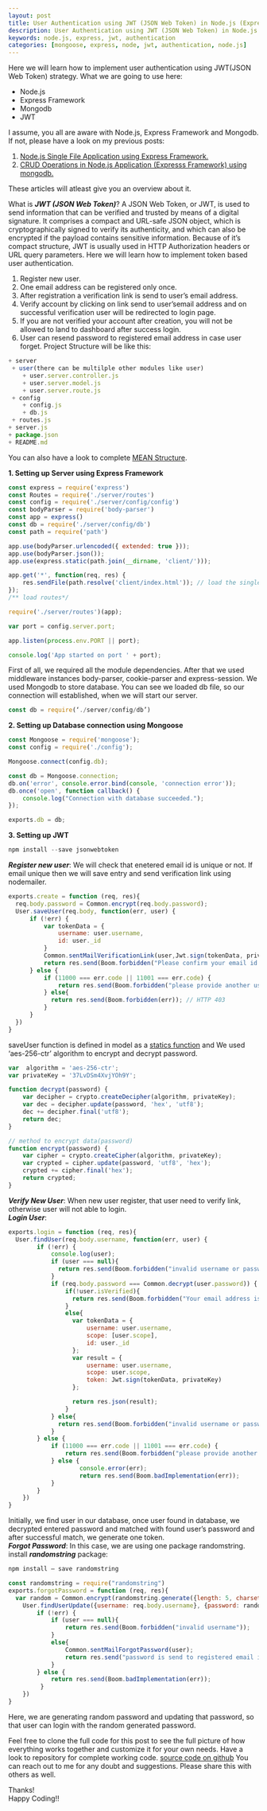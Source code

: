 ```yaml
---
layout: post
title: User Authentication using JWT (JSON Web Token) in Node.js (Express Framework)
description: User Authentication using JWT (JSON Web Token) in Node.js (Express Framework)
keywords: node.js, express, jwt, authentication
categories: [mongoose, express, node, jwt, authentication, node.js]
---
```


Here we will learn how to implement user authentication using JWT(JSON Web Token) strategy. What we are going to use here:

* Node.js
* Express Framework
* Mongodb
* JWT

I assume, you all are aware with Node.js, Express Framework and Mongodb. If not, please have a look on my previous posts:

1. [Node.js Single File Application using Express Framework.](http://thepandeysoni.org/2016/05/02/node.js-single-file-application-using-express-framework/)
1. [CRUD Operations in Node.js Application (Expresss Framework) using mongodb.](http://thepandeysoni.org/2016/05/04/CRUD-operations-in-node.js-application-(expresss=framework)-using-mongodb/)

These articles will atleast give you an overview about it.

What is **_JWT (JSON Web Token)_**?
A JSON Web Token, or JWT, is used to send information that can be verified and trusted by means of a digital signature. It comprises a compact and URL-safe JSON object, which is cryptographically signed to verify its authenticity, and which can also be encrypted if the payload contains sensitive information. Because of it’s compact structure, JWT is usually used in HTTP Authorization headers or URL query parameters.
Here we will learn how to implement token based user authentication.
1. Register new user. 
2. One email address can be registered only once.
3. After registration a verification link is send to user’s email address.
4. Verify account by clicking on link send to user’semail address and on successful verification user will be redirected to login page.
5. If you are not verified your account after creation, you will not be allowed to land to dashboard after success login.
7. User can resend password to registered email address in case user forget.
Project Structure will be like this:

```js
+ server
 + user(there can be multilple other modules like user)
    + user.server.controller.js
    + user.server.model.js
    + user.server.route.js
 + config
    + config.js
    + db.js
 + routes.js
+ server.js
+ package.json
+ README.md
```
You can also have a look to complete [MEAN Structure](http://thepandeysoni.org/2016/05/07/CRUD-Operation-with-UI-integration-(Angular.js)/).

**1. Setting up Server using Express Framework**

```js
const express = require('express')
const Routes = require('./server/routes')
const config = require('./server/config/config')
const bodyParser = require('body-parser')
const app = express()
const db = require('./server/config/db')
const path = require('path')

app.use(bodyParser.urlencoded({ extended: true }));
app.use(bodyParser.json());
app.use(express.static(path.join(__dirname, 'client/')));

app.get('*', function(req, res) {
    res.sendFile(path.resolve('client/index.html')); // load the single view file (angular will handle the page changes on the front-end)
});
/** load routes*/

require('./server/routes')(app);

var port = config.server.port;

app.listen(process.env.PORT || port);

console.log('App started on port ' + port);
```
First of all, we required all the module dependencies. After that we used middleware instances body-parser, cookie-parser and express-session. We used Mongodb to store database. You can see we loaded db file, so our connection will established, when we will start our server.
```js
const db = require(‘./server/config/db’)
```
**2. Setting up Database connection using Mongoose**
```js
const Mongoose = require('mongoose');
const config = require('./config');

Mongoose.connect(config.db);

const db = Mongoose.connection;
db.on('error', console.error.bind(console, 'connection error'));
db.once('open', function callback() {
    console.log("Connection with database succeeded.");
});

exports.db = db;
```
**3. Setting up JWT**
```js
npm install --save jsonwebtoken
```
**_Register new user_**: We will check that enetered email id is unique or not. If email unique then we will save entry and send verification link using nodemailer.

```js
exports.create = function (req, res){
  req.body.password = Common.encrypt(req.body.password);
  User.saveUser(req.body, function(err, user) {
      if (!err) {
          var tokenData = {
              username: user.username,
              id: user._id
          }
          Common.sentMailVerificationLink(user,Jwt.sign(tokenData, privateKey));
          return res.send(Boom.forbidden("Please confirm your email id by clicking on link in email"));
      } else {
          if (11000 === err.code || 11001 === err.code) {
              return res.send(Boom.forbidden("please provide another user email"));
          } else{
            return res.send(Boom.forbidden(err)); // HTTP 403
          }
      }
  })
}
```
saveUser function is defined in model as a [statics function]() and We used ‘aes-256-ctr’ algorithm to encrypt and decrypt password.

```js
var  algorithm = 'aes-256-ctr';
var privateKey = '37LvDSm4XvjYOh9Y';

function decrypt(password) {
    var decipher = crypto.createDecipher(algorithm, privateKey);
    var dec = decipher.update(password, 'hex', 'utf8');
    dec += decipher.final('utf8');
    return dec;
}

// method to encrypt data(password)
function encrypt(password) {
    var cipher = crypto.createCipher(algorithm, privateKey);
    var crypted = cipher.update(password, 'utf8', 'hex');
    crypted += cipher.final('hex');
    return crypted;
}
```
**_Verify New User_**: When new user register, that user need to verify link, otherwise user will not able to login.  
**_Login User_**:
```js
exports.login = function (req, res){
  User.findUser(req.body.username, function(err, user) {
        if (!err) {
            console.log(user);
            if (user === null){
              return res.send(Boom.forbidden("invalid username or password"));
            }
            if (req.body.password === Common.decrypt(user.password)) {
                if(!user.isVerified){
                  return res.send(Boom.forbidden("Your email address is not verified. please verify your email address to proceed"));
                }
                else{ 
                  var tokenData = {
                      username: user.username,
                      scope: [user.scope],
                      id: user._id
                  };
                  var result = {
                      username: user.username,
                      scope: user.scope,
                      token: Jwt.sign(tokenData, privateKey)
                  };

                  return res.json(result);
                }
            } else{
              return res.send(Boom.forbidden("invalid username or password"));
            }
        } else {
            if (11000 === err.code || 11001 === err.code) {
                return res.send(Boom.forbidden("please provide another user email"));
            } else {
                    console.error(err);
                    return res.send(Boom.badImplementation(err));
            } 
        }
    })
}
```
Initially, we find user in our database, once user found in database, we decrypted entered password and matched with found user’s password and after successful match, we generate one token.  
**_Forgot Password_**: In this case, we are using one package randomstring. install **_randomstring_** package:

```js
npm install — save randomstring
```

```js
const randomstring = require("randomstring")
exports.forgotPassword = function (req, res){
  var random = Common.encrypt(randomstring.generate({length: 5, charset: 'alphabetic'}));
    User.findUserUpdate({username: req.body.username}, {password: random}, function(err, user) {
        if (!err) {
            if (user === null){
                return res.send(Boom.forbidden("invalid username"));
            }
            else{
                Common.sentMailForgotPassword(user);
                return res.send("password is send to registered email id");
            }
        } else {       
            return res.send(Boom.badImplementation(err));
         }
    })
}
```
Here, we are generating random password and updating that password, so that user can login with the random generated password.

Feel free to clone the full code for this post to see the full picture of how everything works together and customize it for your own needs. Have a look to repository for complete working code.
[source code on github](https://github.com/pandeysoni/User-Authentication-using-JWT-JSON-Web-Token-in-Node.js-Express) 
You can reach out to me for any doubt and suggestions. Please share this with others as well.

Thanks!  
Happy Coding!!
